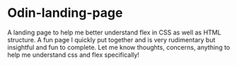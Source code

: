 # Odin-landing-page
A landing page to help me better understand flex in CSS as well as HTML structure. A fun page I quickly put together and is very rudimentary but insightful and fun to complete. Let me know thoughts, concerns, anything to help me understand css and flex specifically!